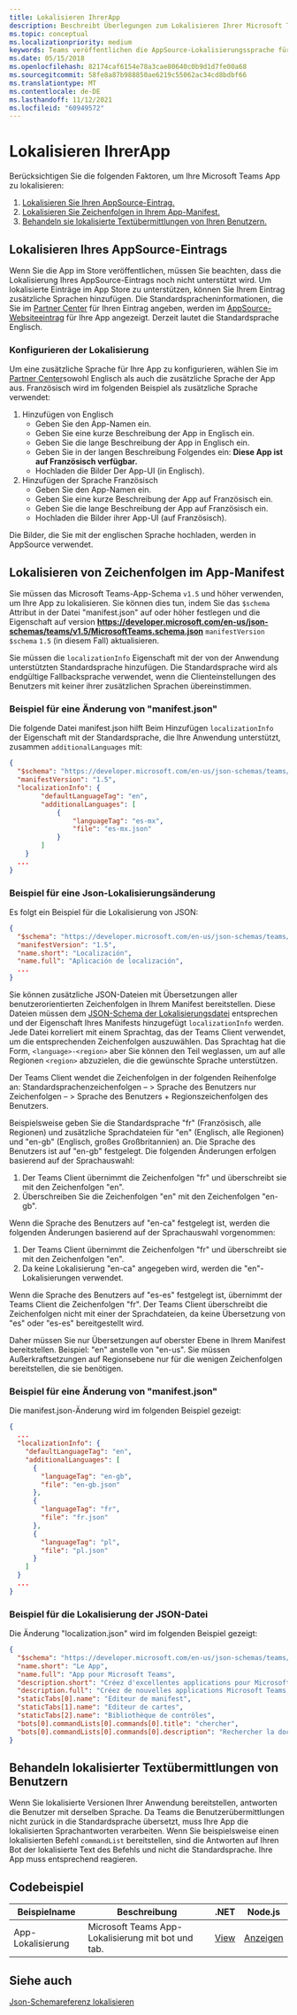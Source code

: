 ```yaml
---
title: Lokalisieren IhrerApp
description: Beschreibt Überlegungen zum Lokalisieren Ihrer Microsoft Teams-App.
ms.topic: conceptual
ms.localizationpriority: medium
keywords: Teams veröffentlichen die AppSource-Lokalisierungssprache für Store-Veröffentlichungen
ms.date: 05/15/2018
ms.openlocfilehash: 82174caf6154e78a3cae80640c0b9d1d7fe00a68
ms.sourcegitcommit: 58fe8a87b988850ae6219c55062ac34cd8bdbf66
ms.translationtype: MT
ms.contentlocale: de-DE
ms.lasthandoff: 11/12/2021
ms.locfileid: "60949572"
---
```

# <a name="localize-your-app"></a>Lokalisieren IhrerApp

Berücksichtigen Sie die folgenden Faktoren, um Ihre Microsoft Teams App zu lokalisieren:

1. [Lokalisieren Sie Ihren AppSource-Eintrag.](#localize-your-appsource-listing)
1. [Lokalisieren Sie Zeichenfolgen in Ihrem App-Manifest.](#localize-strings-in-your-app-manifest) 
1. [Behandeln sie lokalisierte Textübermittlungen von Ihren Benutzern.](#handle-localized-text-submissions-from-your-users)

## <a name="localize-your-appsource-listing"></a>Lokalisieren Ihres AppSource-Eintrags

Wenn Sie die App im Store veröffentlichen, müssen Sie beachten, dass die Lokalisierung Ihres AppSource-Eintrags noch nicht unterstützt wird. Um lokalisierte Einträge im App Store zu unterstützen, können Sie Ihrem Eintrag zusätzliche Sprachen hinzufügen. Die Standardspracheninformationen, die Sie im [Partner Center](/office/dev/store/submit-to-appsource-via-partner-center) für Ihren Eintrag angeben, werden im [AppSource-Websiteeintrag](https://appsource.microsoft.com/marketplace/apps?product=office%3Bteams&page=1 "AppSource ist ein Ort für alle Anforderungen Ihres Teams. Bringen Sie alles zusammen, einschließlich Chats, Besprechungen, Anrufen, Dateien und Tools, um eine produktivere Teamarbeit zu ermöglichen.") für Ihre App angezeigt. Derzeit lautet die Standardsprache Englisch.

### <a name="configure-localization"></a>Konfigurieren der Lokalisierung

Um eine zusätzliche Sprache für Ihre App zu konfigurieren, wählen Sie im [Partner Center](/office/dev/store/submit-to-appsource-via-partner-center)sowohl Englisch als auch die zusätzliche Sprache der App aus. Französisch wird im folgenden Beispiel als zusätzliche Sprache verwendet:

1. Hinzufügen von Englisch
    * Geben Sie den App-Namen ein.
    * Geben Sie eine kurze Beschreibung der App in Englisch ein.
    * Geben Sie die lange Beschreibung der App in Englisch ein.
    * Geben Sie in der langen Beschreibung Folgendes ein: **Diese App ist auf Französisch verfügbar.**
    * Hochladen die Bilder Der App-UI (in Englisch).
2. Hinzufügen der Sprache Französisch
    * Geben Sie den App-Namen ein.
    * Geben Sie eine kurze Beschreibung der App auf Französisch ein.
    * Geben Sie die lange Beschreibung der App auf Französisch ein.
    * Hochladen die Bilder ihrer App-UI (auf Französisch).

Die Bilder, die Sie mit der englischen Sprache hochladen, werden in AppSource verwendet.

## <a name="localize-strings-in-your-app-manifest"></a>Lokalisieren von Zeichenfolgen im App-Manifest

Sie müssen das Microsoft Teams-App-Schema `v1.5` und höher verwenden, um Ihre App zu lokalisieren. Sie können dies tun, indem Sie das `$schema` Attribut in der Datei "manifest.json" auf oder höher festlegen und die Eigenschaft auf version **https://developer.microsoft.com/en-us/json-schemas/teams/v1.5/MicrosoftTeams.schema.json** `manifestVersion` `$schema` `1.5` (in diesem Fall) aktualisieren. 

Sie müssen die `localizationInfo` Eigenschaft mit der von der Anwendung unterstützten Standardsprache hinzufügen. Die Standardsprache wird als endgültige Fallbacksprache verwendet, wenn die Clienteinstellungen des Benutzers mit keiner ihrer zusätzlichen Sprachen übereinstimmen.

### <a name="example-manifestjson-change"></a>Beispiel für eine Änderung von "manifest.json"

Die folgende Datei manifest.json hilft Beim Hinzufügen `localizationInfo` der Eigenschaft mit der Standardsprache, die Ihre Anwendung unterstützt, zusammen `additionalLanguages` mit:

```json
{
  "$schema": "https://developer.microsoft.com/en-us/json-schemas/teams/v1.5/MicrosoftTeams.schema.json",
  "manifestVersion": "1.5",
  "localizationInfo": {
        "defaultLanguageTag": "en",
        "additionalLanguages": [
            {
                "languageTag": "es-mx",
                "file": "es-mx.json"
            }
        ]
    }
  ...
}
```

### <a name="example-localization-json-change"></a>Beispiel für eine Json-Lokalisierungsänderung

Es folgt ein Beispiel für die Lokalisierung von JSON:

```json
{
  "$schema": "https://developer.microsoft.com/en-us/json-schemas/teams/v1.5/MicrosoftTeams.Localization.schema.json",
  "manifestVersion": "1.5",
  "name.short": "Localización",
  "name.full": "Aplicación de localización",
  ...
}
```


Sie können zusätzliche JSON-Dateien mit Übersetzungen aller benutzerorientierten Zeichenfolgen in Ihrem Manifest bereitstellen. Diese Dateien müssen dem [JSON-Schema der Lokalisierungsdatei](../../resources/schema/localization-schema.md) entsprechen und der Eigenschaft Ihres Manifests hinzugefügt `localizationInfo` werden. Jede Datei korreliert mit einem Sprachtag, das der Teams Client verwendet, um die entsprechenden Zeichenfolgen auszuwählen. Das Sprachtag hat die Form, `<language>-<region>` aber Sie können den Teil weglassen, um auf alle Regionen `<region>` abzuzielen, die die gewünschte Sprache unterstützen.

Der Teams Client wendet die Zeichenfolgen in der folgenden Reihenfolge an: Standardsprachenzeichenfolgen – > Sprache des Benutzers nur Zeichenfolgen – > Sprache des Benutzers + Regionszeichenfolgen des Benutzers.

Beispielsweise geben Sie die Standardsprache "fr" (Französisch, alle Regionen) und zusätzliche Sprachdateien für "en" (Englisch, alle Regionen) und "en-gb" (Englisch, großes Großbritannien) an. Die Sprache des Benutzers ist auf "en-gb" festgelegt. Die folgenden Änderungen erfolgen basierend auf der Sprachauswahl:

1. Der Teams Client übernimmt die Zeichenfolgen "fr" und überschreibt sie mit den Zeichenfolgen "en".
1. Überschreiben Sie die Zeichenfolgen "en" mit den Zeichenfolgen "en-gb".

Wenn die Sprache des Benutzers auf "en-ca" festgelegt ist, werden die folgenden Änderungen basierend auf der Sprachauswahl vorgenommen: 

1. Der Teams Client übernimmt die Zeichenfolgen "fr" und überschreibt sie mit den Zeichenfolgen "en".
1. Da keine Lokalisierung "en-ca" angegeben wird, werden die "en"-Lokalisierungen verwendet.

Wenn die Sprache des Benutzers auf "es-es" festgelegt ist, übernimmt der Teams Client die Zeichenfolgen "fr". Der Teams Client überschreibt die Zeichenfolgen nicht mit einer der Sprachdateien, da keine Übersetzung von "es" oder "es-es" bereitgestellt wird.

Daher müssen Sie nur Übersetzungen auf oberster Ebene in Ihrem Manifest bereitstellen. Beispiel: "en" anstelle von "en-us". Sie müssen Außerkraftsetzungen auf Regionsebene nur für die wenigen Zeichenfolgen bereitstellen, die sie benötigen. 

### <a name="example-manifestjson-change"></a>Beispiel für eine Änderung von "manifest.json"

Die manifest.json-Änderung wird im folgenden Beispiel gezeigt:

```json
{
  ...
  "localizationInfo": {
    "defaultLanguageTag": "en",
    "additionalLanguages": [
      {
        "languageTag": "en-gb",
        "file": "en-gb.json"
      },
      {
        "languageTag": "fr",
        "file": "fr.json"
      },
      {
        "languageTag": "pl",
        "file": "pl.json"
      }
    ]
  }
  ...
}
```

### <a name="example-localization-json-file"></a>Beispiel für die Lokalisierung der JSON-Datei

 Die Änderung "localization.json" wird im folgenden Beispiel gezeigt:

```json
{
  "$schema": "https://developer.microsoft.com/en-us/json-schemas/teams/v1.8/MicrosoftTeams.Localization.schema.json",
  "name.short": "Le App",
  "name.full": "App pour Microsoft Teams",
  "description.short": "Créez d'excellentes applications pour Microsoft Teams avec App.",
  "description.full": "Créez de nouvelles applications Microsoft Teams, concevez et prévisualisez des cartes bot, et explorez la documentation avec App.",
  "staticTabs[0].name": "Editeur de manifest",
  "staticTabs[1].name": "Editeur de cartes",
  "staticTabs[2].name": "Bibliothèque de contrôles",
  "bots[0].commandLists[0].commands[0].title": "chercher",
  "bots[0].commandLists[0].commands[0].description": "Rechercher la documentation Teams pertinente"
}
```

## <a name="handle-localized-text-submissions-from-your-users"></a>Behandeln lokalisierter Textübermittlungen von Benutzern

Wenn Sie lokalisierte Versionen Ihrer Anwendung bereitstellen, antworten die Benutzer mit derselben Sprache. Da Teams die Benutzerübermittlungen nicht zurück in die Standardsprache übersetzt, muss Ihre App die lokalisierten Sprachantworten verarbeiten. Wenn Sie beispielsweise einen lokalisierten Befehl `commandList` bereitstellen, sind die Antworten auf Ihren Bot der lokalisierte Text des Befehls und nicht die Standardsprache. Ihre App muss entsprechend reagieren.

## <a name="code-sample"></a>Codebeispiel

| Beispielname | Beschreibung | .NET | Node.js |
|-------------|-------------|------|------|
| App-Lokalisierung | Microsoft Teams App-Lokalisierung mit bot und tab. | [View](https://github.com/OfficeDev/Microsoft-Teams-Samples/tree/main/samples/app-localization/csharp) |[Anzeigen](https://github.com/OfficeDev/Microsoft-Teams-Samples/tree/main/samples/app-localization/nodejs) |

## <a name="see-also"></a>Siehe auch

[Json-Schemareferenz lokalisieren](~/resources/schema/localization-schema.md)
